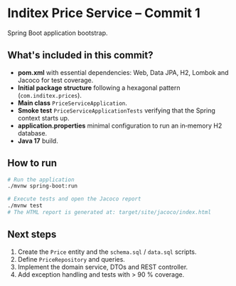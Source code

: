 # Inditex Price Service – Commit 1

Spring Boot application bootstrap.

## What's included in this commit?

- **pom.xml** with essential dependencies: Web, Data JPA, H2, Lombok and Jacoco for test coverage.
- **Initial package structure** following a hexagonal pattern (`com.inditex.prices`).
- **Main class** `PriceServiceApplication`.
- **Smoke test** `PriceServiceApplicationTests` verifying that the Spring context starts up.
- **application.properties** minimal configuration to run an in‐memory H2 database.
- **Java 17** build.

## How to run

```bash
# Run the application
./mvnw spring-boot:run

# Execute tests and open the Jacoco report
./mvnw test
# The HTML report is generated at: target/site/jacoco/index.html
```

## Next steps

1. Create the `Price` entity and the `schema.sql` / `data.sql` scripts.
2. Define `PriceRepository` and queries.
3. Implement the domain service, DTOs and REST controller.
4. Add exception handling and tests with > 90 % coverage.